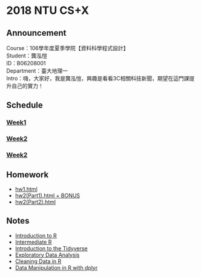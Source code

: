 ﻿# 2018 NTU CS+X
## Announcement
Course：106學年度夏季學院【資料科學程式設計】<br />
Student：龔泓愷<br /> 
ID：B06208001<br />
Department：臺大地理一<br />
Intro：嗨，大家好，我是龔泓愷，興趣是看看3C相關科技新聞，期望在這門課提升自己的實力！
## Schedule
### [Week1](https://github.com/Bourbon0212/NTU-CS-X/tree/master/Week1)
### [Week2](https://github.com/Bourbon0212/NTU-CS-X/tree/master/Week2)
### [Week2](https://github.com/Bourbon0212/NTU-CS-X/tree/master/Week3)
## Homework
* [hw1.html](https://bourbon0212.github.io/NTU-CS-X/Week1/hw1.html)   
* [hw2(Part1).html + BONUS](https://bourbon0212.github.io/NTU-CS-X/Week2/hw2_part1.html)    
* [hw2(Part2).html](https://bourbon0212.github.io/NTU-CS-X/Week2/hw2_part2.html)
## Notes
* [Introduction to R](https://bourbon0212.github.io/NTU-CS-X/Week1/hw1.html#1)
* [Intermediate R](https://bourbon0212.github.io/NTU-CS-X/Week1/hw1.html#2)
* [Introduction to the Tidyverse](https://bourbon0212.github.io/NTU-CS-X/Week1/hw1.html#3)
* [Exploratory Data Analysis](https://bourbon0212.github.io/NTU-CS-X/Week2/Exploratory_Data_Analysis.html)
* [Cleaning Data in R](https://bourbon0212.github.io/NTU-CS-X/Week2/Cleaning_Data_in_R.html)
* [Data Manipulation in R with dplyr](https://bourbon0212.github.io/NTU-CS-X/Week2/Data_Manipulation_in_R_with_dplyr.html)
